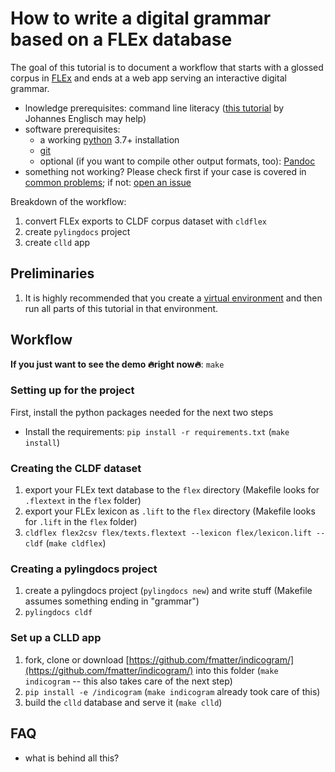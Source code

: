 # How to write a digital grammar based on a FLEx database

The goal of this tutorial is to document a workflow that starts with a glossed corpus in [FLEx](https://software.sil.org/fieldworks/) and ends at a web app serving an interactive digital grammar.

* lnowledge prerequisites: command line literacy ([this tutorial](https://github.com/dictionaria/pydictionaria/blob/master/docs/intro-commandline.md) by Johannes Englisch may help)
* software prerequisites:
    * a working [python](https://www.python.org/) 3.7+ installation
    * [git](https://www.linode.com/docs/guides/how-to-install-git-on-linux-mac-and-windows/)
    * optional (if you want to compile other output formats, too): [Pandoc](https://pandoc.org/installing.html)
* something not working? Please check first if your case is covered in [common problems](#common-problems); if not: [open an issue](issues)

Breakdown of the workflow:
1. convert FLEx exports to CLDF corpus dataset with `cldflex`
2. create `pylingdocs` project
3. create `clld` app

## Preliminaries
1. It is highly recommended that you create a [virtual environment](https://docs.python.org/3/library/venv.html) and then run all parts of this tutorial in that environment.

## Workflow

**If you just want to see the demo 🔥right now🔥**: `make`

### Setting up for the project
First, install the python packages needed for the next two steps
* Install the requirements: `pip install -r requirements.txt` (`make install`)

### Creating the CLDF dataset
1. export your FLEx text database to the `flex` directory (Makefile looks for `.flextext` in the `flex` folder)
2. export your FLEx lexicon as `.lift` to the `flex` directory (Makefile looks for `.lift` in the `flex` folder)
3. `cldflex flex2csv flex/texts.flextext --lexicon flex/lexicon.lift --cldf` (`make cldflex`)

### Creating a pylingdocs project
1. create a pylingdocs project (`pylingdocs new`) and write stuff (Makefile assumes something ending in "grammar")
2. `pylingdocs cldf`

### Set up a CLLD app
1. fork, clone or download [https://github.com/fmatter/indicogram/](https://github.com/fmatter/indicogram/) into this folder (`make indicogram` -- this also takes care of the next step)
2. `pip install -e /indicogram` (`make indicogram` already took care of this)
2. build the `clld` database and serve it (`make clld`)

## FAQ
* what is behind all this?